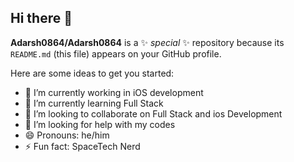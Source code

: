 ## Hi there 👋


**Adarsh0864/Adarsh0864** is a ✨ _special_ ✨ repository because its `README.md` (this file) appears on your GitHub profile.

Here are some ideas to get you started:
  
- 🔭 I’m currently working in iOS development 
- 🌱 I’m currently learning Full Stack
- 👯 I’m looking to collaborate on Full Stack and ios Development
- 🤔 I’m looking for help with my codes
- 😄 Pronouns: he/him
- ⚡ Fun fact: SpaceTech Nerd

